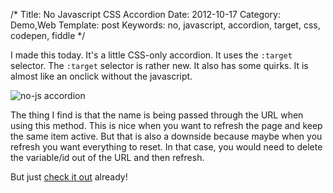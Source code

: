 /*
Title: No Javascript CSS Accordion
Date: 2012-10-17
Category: Demo,Web
Template: post
Keywords: no, javascript, accordion, target, css, codepen, fiddle
*/

I made this today. It's a little CSS-only accordion. It uses the `:target` selector. The `:target` selector is rather new. It also has some quirks. It is almost like an onclick without the javascript.

<div class="center">
  <img src="http://ohdoylerules.com/content/images/Screen-Shot-2012-10-17-at-1.54.00-PM11.png" alt="no-js accordion" >
</div>

The thing I find is that the name is being passed through the URL when using this method. This is nice when you want to refresh the page and keep the same item active. But that is also a downside because maybe when you refresh you want everything to reset. In that case, you would need to delete the variable/id out of the URL and then refresh.

But just [check it out](http://codepen.io/james2doyle/pen/tgxDr "no-js accordion") already!

